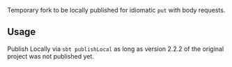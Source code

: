 Temporary fork to be locally published for idiomatic `put` with body requests.

## Usage
Publish Locally via `sbt publishLocal` as long as version 2.2.2 of the original project was not published yet.

